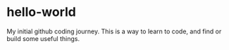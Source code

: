 # hello-world
My initial github coding journey.
This is a way to learn to code, and find or build some useful things.
